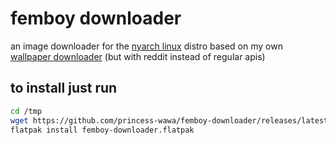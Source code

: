 # femboy downloader

an image downloader for the [nyarch linux](github.com/NyarchLinux/NyarchLinux) distro based on my own [wallpaper downloader](github.com/princess-wawa/wallpaper-downloader) (but with reddit instead of regular apis)

## to install just run

```bash
cd /tmp
wget https://github.com/princess-wawa/femboy-downloader/releases/latest/download/femboy-downloader.flatpak
flatpak install femboy-downloader.flatpak
```
